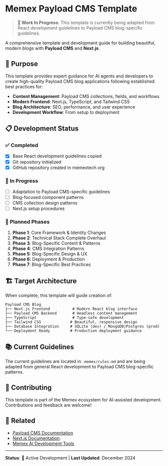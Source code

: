 # Memex Payload CMS Template

> **🚧 Work In Progress**: This template is currently being adapted from React development guidelines to Payload CMS blog-specific guidelines.

A comprehensive template and development guide for building beautiful, modern blogs with **Payload CMS** and **Next.js**.

## 🎯 Purpose

This template provides expert guidance for AI agents and developers to create high-quality Payload CMS blog applications following established best practices for:

- **Content Management**: Payload CMS collections, fields, and workflows
- **Modern Frontend**: Next.js, TypeScript, and Tailwind CSS
- **Blog Architecture**: SEO, performance, and user experience
- **Development Workflow**: From setup to deployment

## 📋 Development Status

### ✅ **Completed**
- [x] Base React development guidelines copied
- [x] Git repository initialized
- [x] GitHub repository created in memextech org

### 🔄 **In Progress**
- [ ] Adaptation to Payload CMS-specific guidelines
- [ ] Blog-focused component patterns
- [ ] CMS collection design patterns
- [ ] Next.js setup procedures

### 📅 **Planned Phases**
1. **Phase 1**: Core Framework & Identity Changes
2. **Phase 2**: Technical Stack Complete Overhaul  
3. **Phase 3**: Blog-Specific Content & Patterns
4. **Phase 4**: CMS Integration Patterns
5. **Phase 5**: Blog-Specific Design & UX
6. **Phase 6**: Deployment & Production
7. **Phase 7**: Blog-Specific Best Practices

## 🏗️ Target Architecture

When complete, this template will guide creation of:

```
Payload CMS Blog
├── Next.js Frontend          # Modern React blog interface
├── Payload CMS Backend       # Headless content management
├── TypeScript                # Type-safe development
├── Tailwind CSS             # Beautiful, responsive design
├── Database Integration     # SQLite (dev) / MongoDB|Postgres (prod)
└── Deployment Ready         # Production deployment guidance
```

## 📚 Current Guidelines

The current guidelines are located in `.memex/rules.md` and are being adapted from general React development to Payload CMS blog-specific patterns.

## 🤝 Contributing

This template is part of the Memex ecosystem for AI-assisted development. Contributions and feedback are welcome!

## 📖 Related

- [Payload CMS Documentation](https://payloadcms.com/docs)
- [Next.js Documentation](https://nextjs.org/docs)
- [Memex AI Development Tools](https://memex.tech)

---

**Status**: 🚧 Active Development | **Last Updated**: December 2024